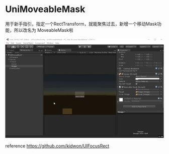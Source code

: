 # UniMoveableMask
用于新手指引，指定一个RectTransform，就能聚焦过去，新增一个移动Mask功能，所以改名为 MoveableMask啦

![](/Gif/moveableMask.gif)


reference
https://github.com/kidwon/UIFocusRect
